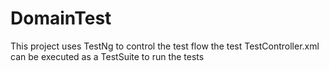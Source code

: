 # DomainTest
This project uses TestNg to control the test flow
the test TestController.xml can be executed as a TestSuite to run the tests
